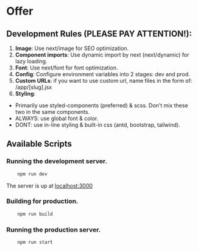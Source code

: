# Offer

## Development Rules (PLEASE PAY ATTENTION!):
1. **Image**: Use next/image for SEO optimization.
2. **Component imports**: Use dynamic import by next (next/dynamic) for lazy loading.
3. **Font**: Use next/font for font optimization.
4. **Config**: Configure environment variables into 2 stages: dev and prod.
5. **Custom URLs**: if you want to use custom url,  name files in the form of: /app/[slug].jsx 
6. **Styling**:
* Primarily use styled-components (preferred) & scss. Don't mix these two in the same components.
* ALWAYS: use global font & color.
* DONT: use in-line styling & built-in css (antd, bootstrap, tailwind).

## Available Scripts

### Running the development server.

```bash
    npm run dev
```
The server is up at [localhost:3000](http://localhost:3000/)

### Building for production.

```bash
    npm run build
```

### Running the production server.

```bash
    npm run start
```


